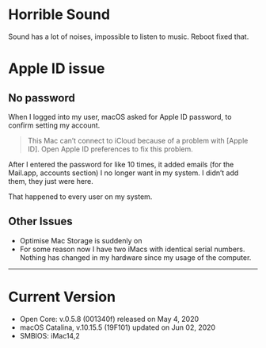 # Horrible Sound

Sound has a lot of noises, impossible to listen to music. Reboot fixed that.


# Apple ID issue

## No password

When I logged into my user, macOS asked for Apple ID password, to confirm setting my account. 

>This Mac can’t connect to iCloud because of a problem with [Apple ID].
>Open Apple ID preferences to fix this problem.

After I entered the password for like 10 times, it added emails (for the Mail.app, accounts section) I no longer want in my system. I didn’t add them, they just were here. 

That happened to every user on my system.


## Other Issues

- Optimise Mac Storage is suddenly on
- For some reason now I have two iMacs with identical serial numbers. Nothing has changed in my hardware since my usage of the computer.

---

# Current Version

- Open Core: v.0.5.8 (001340f) released on May 4, 2020
- macOS Catalina, v.10.15.5 (19F101) updated on Jun 02, 2020
- SMBIOS: iMac14,2
